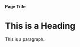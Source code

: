 <!DOCTYPE html>
<html>
<head>
<b>Page Title</b>
</head>
<body>

<h1>This is a Heading</h1>
<p>This is a paragraph.</p>

</body>
</html>
